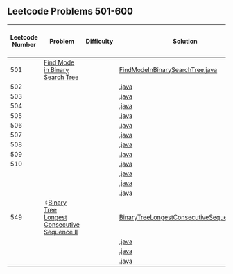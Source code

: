 ## Leetcode Problems 501-600

| Leetcode Number | Problem | Difficulty | Solution | Applied Data Structure / Algorithms | Note |
|---|---|---|---|---|---|
| 501 | [Find Mode in Binary Search Tree](https://leetcode.com/problems/find-mode-in-binary-search-tree/) | | [FindModeInBinarySearchTree.java](src/main/java/com.search2026.leetcode.problems/FindModeInBinarySearchTree.java) | | | | |
| 502 | []() | | [.java](src/main/java/com.search2026.leetcode.problems/.java) | | | | |
| 503 | []() | | [.java](src/main/java/com.search2026.leetcode.problems/.java) | | | | |
| 504 | []() | | [.java](src/main/java/com.search2026.leetcode.problems/.java) | | | | |
| 505 | []() | | [.java](src/main/java/com.search2026.leetcode.problems/.java) | | | | |
| 506 | []() | | [.java](src/main/java/com.search2026.leetcode.problems/.java) | | | | |
| 507 | []() | | [.java](src/main/java/com.search2026.leetcode.problems/.java) | | | | |
| 508 | []() | | [.java](src/main/java/com.search2026.leetcode.problems/.java) | | | | |
| 509 | []() | | [.java](src/main/java/com.search2026.leetcode.problems/.java) | | | | |
| 510 | []() | | [.java](src/main/java/com.search2026.leetcode.problems/.java) | | | | |
| | []() | | [.java](src/main/java/com.search2026.leetcode.problems/.java) | | | | |
| | []() | | [.java](src/main/java/com.search2026.leetcode.problems/.java) | | | | |
| | []() | | [.java](src/main/java/com.search2026.leetcode.problems/.java) | | | | |
| 549 | ![](../media/Dollar-Sign-10x10.png?raw=true")[Binary Tree Longest Consecutive Sequence II](resources/BinaryTreeLongestConsecutiveSequenceII.md) | | [BinaryTreeLongestConsecutiveSequence.java](../problems201_300/src/main/java/com.search2026.leetcode.problems/BinaryTreeLongestConsecutiveSequence.java) | | | | |
| | []() | | [.java](src/main/java/com.search2026.leetcode.problems/.java) | | | | |
| | []() | | [.java](src/main/java/com.search2026.leetcode.problems/.java) | | | | |
| | []() | | [.java](src/main/java/com.search2026.leetcode.problems/.java) | | | | |
